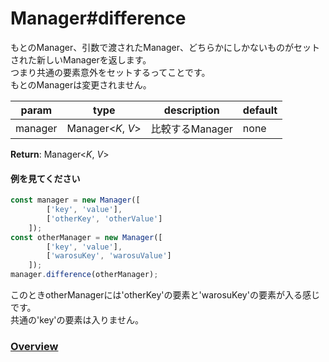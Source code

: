 # Manager#difference
もとのManager、引数で渡されたManager、どちらかにしかないものがセットされた新しいManagerを返します。  
つまり共通の要素意外をセットするってことです。  
もとのManagerは変更されません。  
  
**param**|**type**|**description**|**default**  
---|---|---|---  
manager|Manager\<*K*, *V*\>|比較するManager|none  
  
**Return**: Manager\<*K*, *V*\>

#### 例を見てください
```js  
const manager = new Manager([  
		['key', 'value'],  
		['otherKey', 'otherValue']  
	]);   
const otherManager = new Manager([  
		['key', 'value'],  
		['warosuKey', 'warosuValue']  
	]);  
manager.difference(otherManager);  
```
このときotherManagerには'otherKey'の要素と'warosuKey'の要素が入る感じです。  
共通の'key'の要素は入りません。  
  
### [Overview](https://github.com/Mametaro-discord/DataManager/blob/docs/Manager/overview.md)